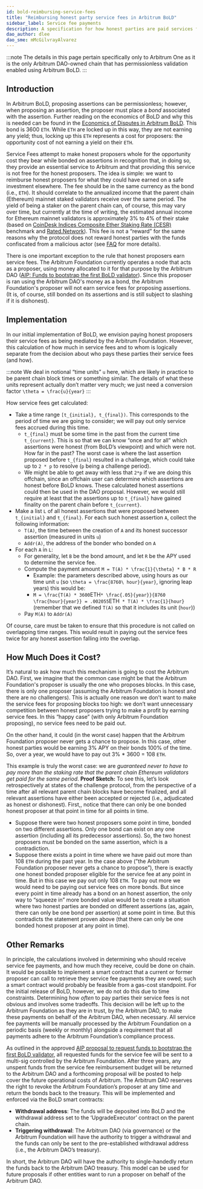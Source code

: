 ```yaml
---
id: bold-reimbursing-service-fees
title: "Reimbursing honest party service fees in Arbitrum BoLD"
sidebar_label: Service fee payments
description: A specification for how honest parties are paid services fees by the Arbitrum Foundation for their active, honest participation in Arbitrum BoLD
dao_author: dlee
dao_sme: mMcGilvrayAlvarez
---
```


:::note
The details in this page pertain specifically only to Arbitrum One as it is the only Arbitrum DAO-owned chain that has permissionless validation enabled using Arbitrum BoLD.
:::

## Introduction

In Arbitrum BoLD, proposing assertions can be permissionless; however, when proposing an assertion, the proposer must place a *bond* associated with the assertion. Further reading on the economics of BoLD and why this is needed can be found in the [Economics of Disputes in Arbitrum BoLD](https://docs.arbitrum.io/how-arbitrum-works/bold/bold-economics-of-disputes). This bond is 3600 `ETH`. While `ETH` are locked up in this way, they are not earning any yield; thus, locking up this `ETH` represents a cost for proposers: the opportunity cost of not earning a yield on their `ETH`.

Service Fees attempt to make honest proposers whole for the opportunity cost they bear while bonded on assertions in recognition that, in doing so, they provide an essential service to Arbitrum and that providing this service is not free for the honest proposers. The idea is simple: we want to reimburse honest proposers for what they could have earned on a safe investment elsewhere. The fee should be in the same currency as the bond (i.e., `ETH`). It should correlate to the annualized income that the parent chain (Ethereum) mainnet staked validators receive over the same period. The yield of being a staker on the parent chain can, of course, this may vary over time, but currently at the time of writing, the estimated annual income for Ethereum mainnet validators is approximately 3% to 4% of their stake (based on [CoinDesk Indices Composite Ether Staking Rate (CESR)](https://indices.coindesk.com/indices/cesr-composite-ether-staking-rate) benchmark and [Rated.Network](https://explorer.rated.network/network?network=mainnet&timeWindow=all&rewardsMetric=average&geoDistType=all&hostDistType=all&soloProDist=stake)). This fee is not a “reward” for the same reasons why the protocol does not reward honest parties with the funds confiscated from a malicious actor (see [FAQ](https://www.notion.so/arbitrumfoundation/Arbitrum-BOLD-FAQ-93210f430a6a470792496be040ac9990) for more details).

There is one important exception to the rule that honest proposers earn service fees. The Arbitrum Foundation currently operates a node that acts as a proposer, using money allocated to it for that purpose by the Arbitrum DAO ([AIP: Funds to bootstrap the first BoLD validator](https://forum.arbitrum.foundation/t/aip-funds-to-bootstrap-the-first-bold-validator/24506)). Since this proposer is ran using the Arbitrum DAO's money as a bond, the Arbitrum Foundation's proposer will not earn service fees for proposing assertions. (It is, of course, still bonded on its assertions and is still subject to slashing if it is dishonest).

## Implementation

In our initial implementation of BoLD, we envision paying honest proposers their service fees as being mediated by the Arbitrum Foundation. However, this calculation of how much in service fees and to whom is logically separate from the decision about who pays these parties their service fees (and how).

:::note
We deal in notional “time units” `u` here, which are likely in practice to be parent chain block times or something similar. The details of what these units represent actually don’t matter very much; we just need a conversion factor `\theta = \frac{u}{year}`
:::

How service fees get calculated:

- Take a time range `[t_{initial}, t_{final})`. This corresponds to the period of time we are going to consider; we will pay out only service fees accrued during this time.
    - `t_{final}` must be some time in the past from the current time `t_{current}`. This is so that we can know “once and for all” which assertions were honest (from BoLD’s viewpoint) and which were not. How far in the past? The worst case is where the last assertion proposed before `t_{final}` resulted in a challenge, which could take up to `2 * p` to resolve (`p` being a challenge period).
    - We might be able to get away with less that `2*p` if we are doing this offchain, since an offchain user can determine which assertions are honest before BoLD knows. These calculated honest assertions could then be used in the DAO proposal. However, we would still require at least that the assertions up to `t_{final}` have gained finality on the parent chain before `t_{current}`.
- Make a list `L` of all honest assertions that were proposed between `t_{initial}` and `t_{final}`. For each such honest assertion `A`, collect the following information:
    - `T(A)`, the time between the creation of `A` and its honest successor assertion (measured in units `u`)
    - `Addr(A)`, the address of the bonder who bonded on `A`
- For each `A` in `L`:
    - For generality, let `B` be the bond amount, and let `R` be the APY used to determine the service fee.
    - Compute the payment amount `M = T(A) * \frac{1}{\theta} * B * R`
        - Example: the parameters described above, using hours as our time unit `u` (so `\theta = \frac{8760\ hour}{year}`, ignoring leap years) this would be:
        - `M = \frac{T(A) * 3600`ETH` * \frac{.05}{year}}{8760 \frac{hour}{year}} = .002055 `ETH` * T(A) * \frac{1}{hour}` (remember that we defined `T(A)` so that it includes its unit (`hour`))
    - Pay `M(A)` to `Addr(A)`

Of course, care must be taken to ensure that this procedure is not called on overlapping time ranges. This would result in paying out the service fees twice for any honest assertion falling into the overlap.

## How Much Does it Cost?

It’s natural to ask how much this mechanism is going to cost the Arbitrum DAO. First, we imagine that the common case might be that the Arbitrum Foundation's proposer is usually the one who proposes blocks. In this case, there is only one proposer (assuming the Arbitrum Foundation is honest and there are no challengers). This is actually one reason we don’t want to make the service fees for proposing blocks too high: we don’t want unnecessary competition between honest proposers trying to make a profit by earning service fees. In this “happy case” (with only Arbitrum Foundation proposing), no service fees need to be paid out.

On the other hand, it could (in the worst case) happen that the Arbitrum Foundation proposer never gets a chance to propose. In this case, other honest parties would be earning 3% APY on their bonds 100% of the time. So, over a year, we would have to pay out 3% * 3600 = 108 `ETH`.

This example is truly the worst case: we are *guaranteed never to have to pay more than the staking rate that the parent chain Ethereum validators get paid for the same period*. **Proof Sketch:** To see this, let’s look retrospectively at states of the challenge protocol, from the perspective of a time after all relevant parent chain blocks have become finalized, and all relevant assertions have either been accepted or rejected (i.e., adjudicated as honest or dishonest). First,, notice that there can only be one bonded honest proposer at that point in time for all points in time.

- Suppose there were two honest proposers some point in time, bonded on two different assertions. Only one bond can exist on any one assertion (including all its predecessor assertions). So, the two honest proposers must be bonded on the same assertion, which is a contradiction.
- Suppose there exists a point in time where we have paid out more than 108 `ETH` during the past year. In the case above (”the Arbitrum Foundation proposer never gets a chance to propose”), there is exactly one honest bonded proposer eligible for the service fee at any point in time. But in this case we pay out only 108 `ETH`. To pay out more we would need to be paying out service fees on more bonds. But since every point in time already has a bond on an honest assertion, the only way to “squeeze in” more bonded value would be to create a situation where two honest parties are bonded on different assertions (as, again, there can only be one bond per assertion) at some point in time. But this contradicts the statement proven above (that there can only be one bonded honest proposer at any point in time).

## Other Remarks

In principle, the calculations involved in determining who should receive service fee payments, and how much they receive, could be done on chain. It would be possible to implement a smart contract that a current or former proposer can call to retrieve they service fee payments they are owed; such a smart contract would probably be feasible from a gas-cost standpoint. For the initial release of BoLD, however, we do not do this due to time constraints. Determining how *often* to pay parties their service fees is not obvious and involves some tradeoffs. This decision will be left up to the Arbitrum Foundation as they are in trust, by the Arbitrum DAO, to make these payments on behalf of the Arbitrum DAO, when necessary. All service fee payments will be manually processed by the Arbitrum Foundation on a periodic basis (weekly or monthly) alongside a requirement that all payments adhere to the Arbitrum Foundation’s compliance process.

As outlined in the approved [AIP proposal to request funds to bootstrap the first BoLD validator](https://forum.arbitrum.foundation/t/aip-funds-to-bootstrap-the-first-bold-validator/24506#p-51247-payment-facilitation-final-costs-restrictions-13), all requested funds for the service fee will be sent to a multi-sig controlled by the Arbitrum Foundation. After three years, any unspent funds from the service fee reimbursement budget will be returned to the Arbitrum DAO and a forthcoming proposal will be posted to help cover the future operational costs of Arbitrum. The Arbitrum DAO reserves the right to revoke the Arbitrum Foundation’s proposer at any time and return the bonds back to the treasury. This will be implemented and enforced via the BoLD smart contracts:
* **Withdrawal address**: The funds will be deposited into BoLD and the withdrawal address set to the ‘UpgradeExecutor’ contract on the parent chain.
* **Triggering withdrawal**: The Arbitrum DAO (via governance) or the Arbitrum Foundation will have the authority to trigger a withdrawal and the funds can only be sent to the pre-established withdrawal address (i.e., the Arbitrum DAO’s treasury).

In short, the Arbitrum DAO will have the authority to single-handedly return the funds back to the Arbitrum DAO treasury. This model can be used for future proposals if other entities want to run a proposer on behalf of the Arbitrum DAO.
